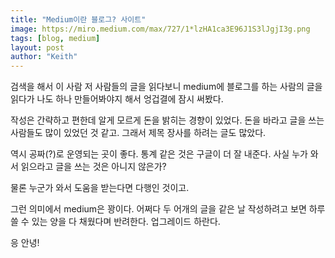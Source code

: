 ```yaml
---
title: "Medium이란 블로그? 사이트"
image: https://miro.medium.com/max/727/1*lzHA1ca3E96J1S3lJgjI3g.png
tags: [blog, medium]
layout: post
author: "Keith"
---
```


검색을 해서 이 사람 저 사람들의 글을 읽다보니 medium에 블로그를 하는 사람의 글을 읽다가 나도 하나 만들어봐야지 해서 엉겁결에 잠시 써봤다.

작성은 간략하고 편한데 알게 모르게 돈을 밝히는 경향이 있었다. 돈을 바라고 글을 쓰는 사람들도 많이 있었던 것 같고. 그래서 제목 장사를 하려는 글도 많았다.

역시 공짜(?)로 운영되는 곳이 좋다. 통계 같은 것은 구글이 더 잘 내준다. 사실 누가 와서 읽으라고 글을 쓰는 것은 아니지 않은가?

물론 누군가 와서 도움을 받는다면 다행인 것이고. 

그런 의미에서 medium은 꽝이다. 어쩌다 두 어개의 글을 같은 날 작성하려고 보면 하루 쓸 수 있는 양을 다 채웠다며 반려한다. 업그레이드 하란다.

응 안녕!